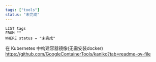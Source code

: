 ```yaml
---
tags: ["tools"]
status: "未完成"
---
```


```dataview
LIST tags
FROM ""
WHERE status = "未完成"
```

在 Kubernetes 中构建容器镜像(无需安装docker)
https://github.com/GoogleContainerTools/kaniko?tab=readme-ov-file
